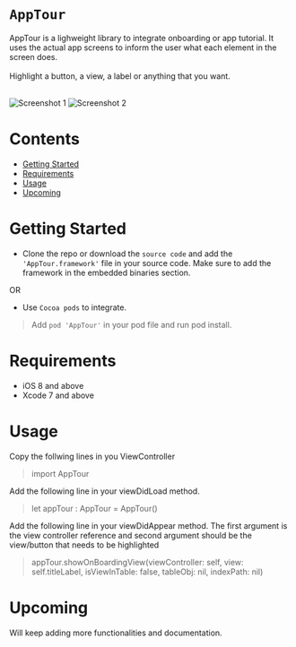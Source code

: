 
# ```AppTour```

AppTour is a lighweight library to integrate onboarding or app tutorial. It uses the actual app screens to inform the user what each element in the screen does.
<br/><br/>
Highlight a button, a view, a label or anything that you want.
<br/><br/>

![Screenshot 1](https://prateekvarshney.000webhostapp.com/AppTour/Screenshot1.png "Screenshot 1")
![Screenshot 2](https://prateekvarshney.000webhostapp.com/AppTour/Screenshot4.png "Screenshot 2")
<br/>
# Contents
* [Getting Started](#getting-started)
* [Requirements](#requirements)
* [Usage](#usage)
* [Upcoming](#upcoming)

# Getting Started
* Clone the repo or download the `source code` and add the `'AppTour.framework'` file in your source code. Make sure to add the framework in the embedded binaries section.

OR

* Use `Cocoa pods` to integrate. <br/>
> Add `pod 'AppTour'` in your pod file and run pod install.


# Requirements
* iOS 8 and above
* Xcode 7 and above

# Usage
Copy the follwing lines in you ViewController
> import AppTour

Add the following line in your viewDidLoad method.
> let appTour : AppTour = AppTour()

Add the following line in your viewDidAppear method. The first argument is the view controller reference and second argument should be the view/button that needs to be highlighted
> appTour.showOnBoardingView(viewController: self, view: self.titleLabel, isViewInTable: false, tableObj: nil, indexPath: nil)

# Upcoming

Will keep adding more functionalities and documentation.
